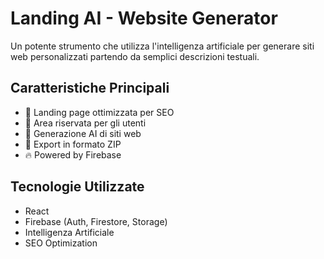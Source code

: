 # Landing AI - Website Generator

Un potente strumento che utilizza l'intelligenza artificiale per generare siti web personalizzati partendo da semplici descrizioni testuali.

## Caratteristiche Principali

- 🎯 Landing page ottimizzata per SEO
- 🔐 Area riservata per gli utenti
- 🤖 Generazione AI di siti web
- 💾 Export in formato ZIP
- 🔥 Powered by Firebase

## Tecnologie Utilizzate

- React
- Firebase (Auth, Firestore, Storage)
- Intelligenza Artificiale
- SEO Optimization
